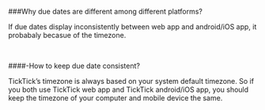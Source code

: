 ###Why due dates are different among different platforms?

If due dates display inconsistently between web app and android/iOS app, it probabaly becasue of the timezone.

<br />


####-How to keep due date consistent?

TickTick’s timezone is always based on your system default timezone. So if you both use TickTick web app and TickTick android/iOS app, you should keep the timezone of your computer and mobile device the same.


